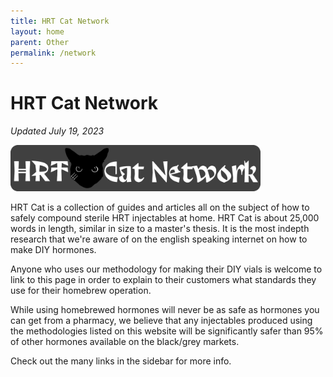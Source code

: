```yaml
---
title: HRT Cat Network
layout: home
parent: Other
permalink: /network
---
```


# HRT Cat Network

_Updated July 19, 2023_

<img src="/assets/images/badge.png" width="400">

HRT Cat is a collection of guides and articles all on the subject of how to safely compound sterile HRT injectables at home. HRT Cat is about 25,000 words in length, similar in size to a master's thesis. It is the most indepth research that we're aware of on the english speaking internet on how to make DIY hormones. 

Anyone who uses our methodology for making their DIY vials is welcome to link to this page in order to explain to their customers what standards they use for their homebrew operation. 

While using homebrewed hormones will never be as safe as hormones you can get from a pharmacy, we believe that any injectables produced using the methodologies listed on this website will be significantly safer than 95% of other hormones available on the black/grey markets.

Check out the many links in the sidebar for more info. 